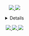 <p align="center">
  <a href="https://github.com/biaaaqw">
    <img src="http://github-profile-summary-cards.vercel.app/api/cards/profile-details?username=biaaaqw&theme=discord_old_blurple" />
  </a>
  <a href="https://github.com/biaaaqw">
    <img src="https://github-readme-streak-stats.herokuapp.com/?user=biaaaqw&hide_border=true&card_width=699&theme=discord_old_blurple" />
  </a>
  <details align="center">
    <a href="https://github.com/biaaaqw">
      <img src="https://github-readme-stats.vercel.app/api/top-langs/?username=biaaaqw&hide_border=true&card_width=699&theme=discord_old_blurple" />
    </a>
  </details>

</p>
<p align="center">
  <a href="https://www.linkedin.com/in/sidnei-rodrigo-dos-santos-aa5835161">
    <img src="https://img.shields.io/badge/LinkedIn-0077B5?style=for-the-badge&logo=linkedin&logoColor=white">
  </a>
  <a href="https://discord.com/channels/@biaaaqw/">
    <img src="https://img.shields.io/badge/Discord-7289DA?style=for-the-badge&logo=discord&logoColor=white">
  </a>
  <a href="https://www.instagram.com/biaaaqw/">
    <img src="https://img.shields.io/badge/-Instagram-%23E4405F?style=for-the-badge&logo=instagram&logoColor=white">
  </a>
</p>
